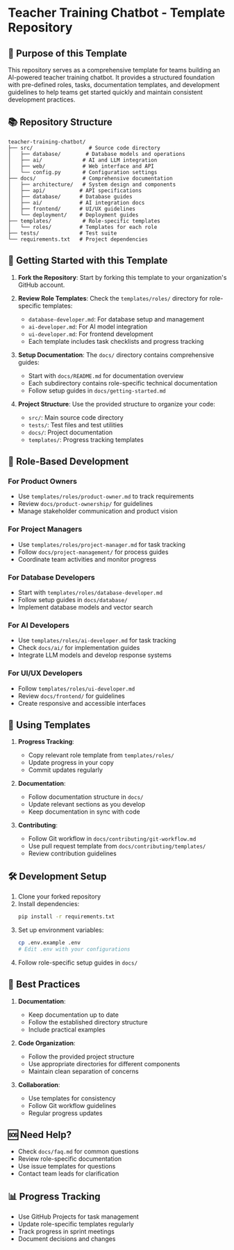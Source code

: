# Teacher Training Chatbot - Template Repository

## 🎯 Purpose of this Template

This repository serves as a comprehensive template for teams building an AI-powered teacher training chatbot. It provides a structured foundation with pre-defined roles, tasks, documentation templates, and development guidelines to help teams get started quickly and maintain consistent development practices.

## 📚 Repository Structure

```
teacher-training-chatbot/
├── src/                  # Source code directory
│   ├── database/        # Database models and operations
│   ├── ai/             # AI and LLM integration
│   ├── web/            # Web interface and API
│   └── config.py       # Configuration settings
├── docs/               # Comprehensive documentation
│   ├── architecture/   # System design and components
│   ├── api/           # API specifications
│   ├── database/      # Database guides
│   ├── ai/            # AI integration docs
│   ├── frontend/      # UI/UX guidelines
│   └── deployment/    # Deployment guides
├── templates/          # Role-specific templates
│   └── roles/         # Templates for each role
├── tests/             # Test suite
└── requirements.txt   # Project dependencies
```

## 🚀 Getting Started with this Template

1. **Fork the Repository**: Start by forking this template to your organization's GitHub account.

2. **Review Role Templates**: Check the `templates/roles/` directory for role-specific templates:
   - `database-developer.md`: For database setup and management
   - `ai-developer.md`: For AI model integration
   - `ui-developer.md`: For frontend development
   - Each template includes task checklists and progress tracking

3. **Setup Documentation**: The `docs/` directory contains comprehensive guides:
   - Start with `docs/README.md` for documentation overview
   - Each subdirectory contains role-specific technical documentation
   - Follow setup guides in `docs/getting-started.md`

4. **Project Structure**: Use the provided structure to organize your code:
   - `src/`: Main source code directory
   - `tests/`: Test files and test utilities
   - `docs/`: Project documentation
   - `templates/`: Progress tracking templates

## 👥 Role-Based Development

### For Product Owners
- Use `templates/roles/product-owner.md` to track requirements
- Review `docs/product-ownership/` for guidelines
- Manage stakeholder communication and product vision

### For Project Managers
- Use `templates/roles/project-manager.md` for task tracking
- Follow `docs/project-management/` for process guides
- Coordinate team activities and monitor progress

### For Database Developers
- Start with `templates/roles/database-developer.md`
- Follow setup guides in `docs/database/`
- Implement database models and vector search

### For AI Developers
- Use `templates/roles/ai-developer.md` for task tracking
- Check `docs/ai/` for implementation guides
- Integrate LLM models and develop response systems

### For UI/UX Developers
- Follow `templates/roles/ui-developer.md`
- Review `docs/frontend/` for guidelines
- Create responsive and accessible interfaces

## 📝 Using Templates

1. **Progress Tracking**:
   - Copy relevant role template from `templates/roles/`
   - Update progress in your copy
   - Commit updates regularly

2. **Documentation**:
   - Follow documentation structure in `docs/`
   - Update relevant sections as you develop
   - Keep documentation in sync with code

3. **Contributing**:
   - Follow Git workflow in `docs/contributing/git-workflow.md`
   - Use pull request template from `docs/contributing/templates/`
   - Review contribution guidelines

## 🛠️ Development Setup

1. Clone your forked repository
2. Install dependencies:
   ```bash
   pip install -r requirements.txt
   ```
3. Set up environment variables:
   ```bash
   cp .env.example .env
   # Edit .env with your configurations
   ```
4. Follow role-specific setup guides in `docs/`

## 🤝 Best Practices

1. **Documentation**:
   - Keep documentation up to date
   - Follow the established directory structure
   - Include practical examples

2. **Code Organization**:
   - Follow the provided project structure
   - Use appropriate directories for different components
   - Maintain clean separation of concerns

3. **Collaboration**:
   - Use templates for consistency
   - Follow Git workflow guidelines
   - Regular progress updates

## 🆘 Need Help?

- Check `docs/faq.md` for common questions
- Review role-specific documentation
- Use issue templates for questions
- Contact team leads for clarification

## 📊 Progress Tracking

- Use GitHub Projects for task management
- Update role-specific templates regularly
- Track progress in sprint meetings
- Document decisions and changes 